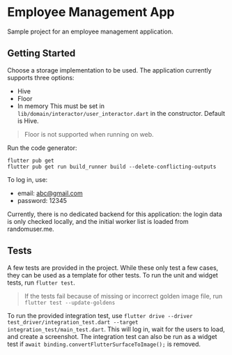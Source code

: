 
# Employee Management App

Sample project for an employee management application.

## Getting Started

Choose a storage implementation to be used. The application currently supports three options:

 - Hive
 - Floor
 - In memory
This must be set in `lib/domain/interactor/user_interactor.dart` in the constructor. Default is Hive.

> Floor is not supported when running on web.


Run the code generator:

    flutter pub get
    flutter pub get run build_runner build --delete-conflicting-outputs

To log in, use:

 - email: abc@gmail.com
 - password: 12345

Currently, there is no dedicated backend for this application: the login data is only checked locally, and the initial worker list is loaded from randomuser.me.

## Tests

A few tests are provided in the project. While these only test a few cases, they can be used as a template for other tests.
To run the unit and widget tests, run `flutter test`.

> If the tests fail because of missing or incorrect golden image file, run `flutter test --update-goldens`

To run the provided integration test, use `flutter drive --driver test_driver/integration_test.dart --target integration_test/main_test.dart`. This will log in, wait for the users to load, and create a screenshot.
The integration test can also be run as a widget test if `await binding.convertFlutterSurfaceToImage();` is removed.